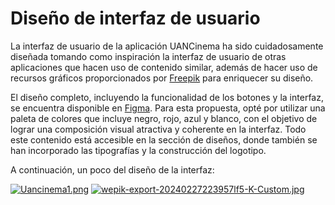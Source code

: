 # Diseño de interfaz de usuario

La interfaz de usuario de la aplicación UANCinema ha sido cuidadosamente diseñada tomando como inspiración la interfaz de usuario de otras aplicaciones que hacen uso de contenido similar, además de hacer uso de recursos gráficos proporcionados por [Freepik](https://www.freepik.es/) para enriquecer su diseño.

El diseño completo, incluyendo la funcionalidad de los botones y la interfaz, se encuentra disponible en [Figma](https://www.figma.com/proto/HK508qNGrXcuFEnRTLA3De/UANcinema?type=design&node-id=1-2&t=8KfJJamMyDYF2nWH-1&scaling=scale-down&page-id=0%3A1&starting-point-node-id=1%3A2&mode=design). Para esta propuesta, opté por utilizar una paleta de colores que incluye negro, rojo, azul y blanco, con el objetivo de lograr una composición visual atractiva y coherente en la interfaz. Todo este contenido está accesible en la sección de diseños, donde también se han incorporado las tipografías y la construcción del logotipo. 

A continuación, un poco del diseño de la interfaz:

[![Uancinema1.png](https://i.postimg.cc/sDLqbDZP/Uancinema1.png)](https://postimg.cc/w7hwmz23)
[![wepik-export-20240227223957lf5-K-Custom.jpg](https://i.postimg.cc/BbKw2RqW/wepik-export-20240227223957lf5-K-Custom.jpg)](https://postimg.cc/gLGDWSX4)
